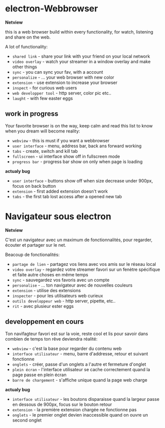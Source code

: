 # electron-Webbrowser

**Netview**

this is a web browser build within every functionality, for watch, listening and share on the web.

A lot of functionality:

- `shared link` - share your link with your friend on your local network
- `video overlay` - watch your streamer in a window overlay and make other things
- `sync` - you can sync your fav, with a account
- `personalize` - ... your web browser with new color
- `extension` - use extension to increase your browser
- `inspect` - for curious web users
- `web developper tool` - http server, color pic etc..
- `laught` - with few easter eggs

## work in progress

Your favorite browser is on the way, 
keep calm and read this list to know when you dream will become reality:

- `webview` - this is must if you want a webbrowser
- `user interface` - menu, address bar, back ans forward working
- `tabs` - create, switch and kill tab
- `fullscreen` - ui interface show off in fullscreen mode
- `progress bar` - progress bar show on only when page is loading


**actualy bug**
- `user interface` - buttons show off when size decrease under 900px, focus on back button
- `extension` - first added extension doesn't work
- `tabs` - the first tab lost access after a opened new tab






# Navigateur sous electron

**Netview**

C'est un navigateur avec un maximum de fonctionnalités, pour regarder, écouter et partager sur le net.

Beacoup de fonctionalités:

- `partage de lien` - partagez vos liens avec vos amis sur le réseau local
- `video overlay` - regardez votre streamer favori sur un fenètre spécifique et faite autre choses en même temps
- `sync` - sauvegardez vos favoris avec un compte
- `personalise` - ... ton navigateur avec de nouvelles couleurs
- `extension` - utilise des extensions
- `inspecter` - pour les utilisateurs web curieux
- `outils developpeur web` - http server, pipette, etc..
- `rit` - avec plusieur ester eggs

## developpement en cours

Ton navifagteur favori est sur la voie, 
reste cool et lis pour savoir dans combien de temps ton rêve deviendra réalité:

- `webview` - c'est la base pour regarder du contenu web
- `interface utilisateur` - menu, barre d'addresse, retour et suivant fonctionne
- `onglets` - créer, passe d'un onglets a l'autre et fermeture d'onglet
- `plein écran` - l'interface utilisateur se cache correctement quand la page passe en plein écran
- `barre de chargement` - s'affiche unique quand la page web charge


**actualy bug**
- `interface utilisateur` - les boutons disparaisse quand la largeur passe en dessous de 900px, focus sur le bouton retour
- `extension` - la première extension chargée ne fonctionne pas
- `onglets` - le premier onglet devien inaccessible quand on ouvre un second onglet
